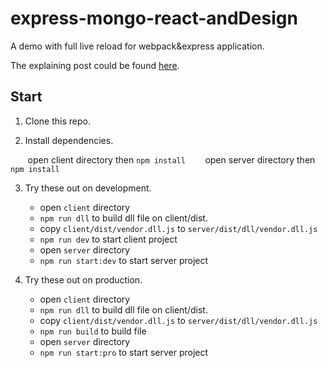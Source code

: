 # express-mongo-react-andDesign
A demo with full live reload for webpack&express application.

The explaining post could be found [here](https://github.com/swustdyd/express-mongo-react-andDesign.git).

## Start

1. Clone this repo.

2. Install dependencies.

        open client directory then `npm install`
        open server directory then `npm install`

3. Try these out on development.

    * open `client` directory
    * `npm run dll` to build dll file on client/dist.
    * copy `client/dist/vendor.dll.js` to `server/dist/dll/vendor.dll.js`
    * `npm run dev` to start client project
    * open `server` directory
    * `npm run start:dev` to start server project

4. Try these out on production.

    * open `client` directory
    * `npm run dll` to build dll file on client/dist.
    * copy `client/dist/vendor.dll.js` to `server/dist/dll/vendor.dll.js`
    * `npm run build` to build file
    * open `server` directory
    * `npm run start:pro` to start server project
